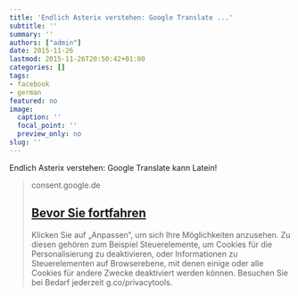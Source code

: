 ```yaml
---
title: 'Endlich Asterix verstehen: Google Translate ...'
subtitle: ''
summary: ''
authors: ["admin"]
date: 2015-11-26
lastmod: 2015-11-26T20:50:42+01:00
categories: []
tags:
- facebook
- german
featured: no
image:
  caption: ''
  focal_point: ''
  preview_only: no
slug: ''
---
```

Endlich Asterix verstehen: Google Translate kann Latein!
> consent.google.de
> ## [Bevor Sie fortfahren](https://translate.google.de/?ie=UTF-8&hl=de&client=tw-ob#la/de/Alea%20iacta%20est)
>
>Klicken Sie auf „Anpassen“, um sich Ihre Möglichkeiten anzusehen. Zu diesen gehören zum Beispiel Steuerelemente, um Cookies für die Personalisierung zu deaktivieren, oder Informationen zu Steuerelementen auf Browserebene, mit denen einige oder alle Cookies für andere Zwecke deaktiviert werden können.  Besuchen Sie bei Bedarf jederzeit g.co/privacytools.


